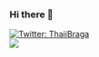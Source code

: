 ### Hi there 👋

[![Twitter: ThaiiBraga](https://img.shields.io/twitter/follow/bufferstack?style=social)](https://twitter.com/bufferstack)
<br/>
![](https://visitor-badge.glitch.me/badge?page_id=cowsaymoe.cowsaymoe)
<!--
**cowsaymoe/cowsaymoe** is a ✨ _special_ ✨ repository because its `README.md` (this file) appears on your GitHub profile.

Here are some ideas to get you started:

- 🔭 I’m currently working on ...
- 🌱 I’m currently learning ...
- 👯 I’m looking to collaborate on ...
- 🤔 I’m looking for help with ...
- 💬 Ask me about ...
- 📫 How to reach me: ...
- 😄 Pronouns: ...
- ⚡ Fun fact: ...
-->
